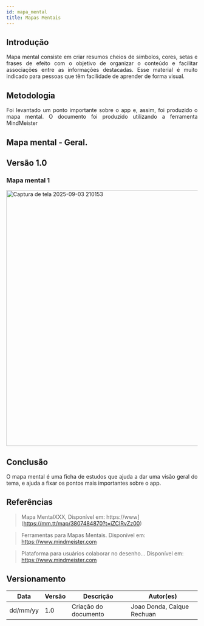 ```yaml
---
id: mapa_mental
title: Mapas Mentais
---
```

 
## Introdução
 
<p align = "justify">
Mapa mental consiste em criar resumos cheios de símbolos, cores, setas e frases de efeito com o objetivo de organizar o conteúdo e facilitar associações entre as informações destacadas. Esse material é muito indicado para pessoas que têm facilidade de aprender de forma visual.
</p>
 
## Metodologia

 
<p align = "justify">
Foi levantado um ponto importante sobre o app e, assim, foi produzido o mapa mental. O documento foi produzido utilizando a ferramenta MindMeister
</p>
 
## Mapa mental - Geral.
 
## Versão 1.0
 
### Mapa mental 1
 
<img width="1254" height="672" alt="Captura de tela 2025-09-03 210153" src="https://github.com/user-attachments/assets/414c7914-6d96-4b40-b3f1-d86c08f0db31" />
 
 
## Conclusão
 
<p align = "justify">
O mapa mental é uma ficha de estudos que ajuda a dar uma visão geral do tema, e ajuda a fixar os pontos mais importantes sobre o app.
</p>
 
## Referências
> Mapa MentalXXX,  Disponível em: https://www](https://mm.tt/map/3807484870?t=iZCIRvZz00)
 
> Ferramentas para Mapas Mentais. Disponível em: https://www.mindmeister.com
 
> Plataforma para usuários colaborar no desenho... Disponível em: https://www.mindmeister.com
 
## Versionamento
| Data | Versão | Descrição | Autor(es) |
| -- | -- | -- | -- |
| dd/mm/yy | 1.0 | Criação do documento | Joao Donda, Caique Rechuan|
